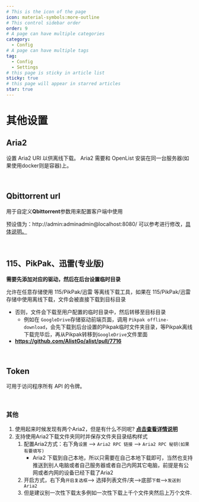 ```yaml
---
# This is the icon of the page
icon: material-symbols:more-outline
# This control sidebar order
order: 9
# A page can have multiple categories
category:
  - Config
# A page can have multiple tags
tag:
  - Config
  - Settings
# this page is sticky in article list
sticky: true
# this page will appear in starred articles
star: true
---
```


# 其他设置

## **Aria2**

设置 Aria2 URI 以供离线下载。 Aria2 需要和 OpenList 安装在同一台服务器(如果使用docker则是容器)上。

<br/>



## **Qbittorrent url**

用于自定义**Qbittorrent**参数用来配置客户端中使用

预设值为：http://admin:adminadmin@localhost:8080/
可以参考进行修改，[具体说明。](../guide/advanced/offline-download.md#_2-qbittorrent)

<br/>



## **115、PikPak、迅雷(专业版)**

**需要先添加对应的驱动，然后在后台设置临时目录**

允许在任意存储使用 115/PikPak/迅雷 等离线下载工具，如果在 115/PikPak/迅雷 存储中使用离线下载，文件会被直接下载到目标目录

- 否则，文件会下载至用户配置的临时目录中，然后转移至目标目录
  - 例如在 `GoogleDrive`存储驱动前端页面，调用 `Pikpak offline-download`，会先下载到后台设置的Pikpak临时文件夹目录，等Pikpak离线下载完毕后，再从Pikpak转移到`GoogleDrive`文件里面
- **https://github.com/AlistGo/alist/pull/7716**

<br/>



## **Token**

可用于访问程序所有 API 的令牌。

<br/>



### **其他**

1. 使用起来时候发现有两个Aria2，但是有什么不同呢? [**点击查看详情说明**](../faq/why.md#两个aria2有什么不同)
2. 支持使用Aria2下载文件夹同时并保存文件夹目录结构样式
   1. 配置Aria2方式：右下角`设置` --> `Aria2 RPC 链接` --> `Aria2 RPC 秘钥(如果有要填写)`
      - Aria2 下载到自己本地，所以只需要在自己本地下载即可，当然也支持推送到别人电脑或者自己服务器或者自己内网其它电脑，前提是有公网或者内网的设备已经下载了Aria2
   2. 开启方式，右下角`开启复选框`--> 选择列表文件/夹-->底部`下载`-->`发送到Aria2`
   3. 但是建议别一次性下载太多例如一次性下载上千个文件夹然后上万个文件.

